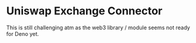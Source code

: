 # Uniswap Exchange Connector

This is still challenging atm as the web3 library / module seems not ready for Deno yet.